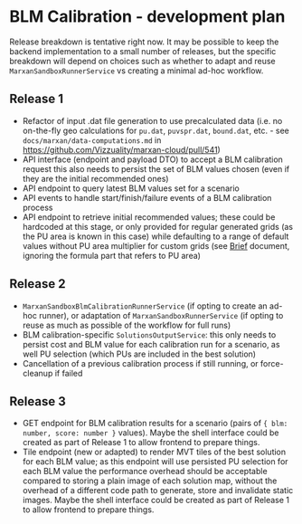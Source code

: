 # BLM Calibration - development plan

Release breakdown is tentative right now. It may be possible to keep the backend
implementation to a small number of releases, but the specific breakdown will
depend on choices such as whether to adapt and reuse
`MarxanSandboxRunnerService` vs creating a minimal ad-hoc workflow.

## Release 1

* Refactor of input .dat file generation to use precalculated data (i.e. no
  on-the-fly geo calculations for `pu.dat`, `puvspr.dat`, `bound.dat`, etc. -
  see `docs/marxan/data-computations.md` in
  https://github.com/Vizzuality/marxan-cloud/pull/541)
* API interface (endpoint and payload DTO) to accept a BLM calibration request
  this also needs to persist the set of BLM values chosen (even if they are
  the initial recommended ones)
* API endpoint to query latest BLM values set for a scenario
* API events to handle start/finish/failure events of a BLM calibration process
* API endpoint to retrieve initial recommended values; these could be hardcoded
  at this stage, or only provided for regular generated grids (as the PU area is
  known in this case) while defaulting to a range of default values without PU
  area multiplier for custom grids (see [Brief](./brief.md) document, ignoring
  the formula part that refers to PU area)

## Release 2

* `MarxanSandboxBlmCalibrationRunnerService` (if opting to create an ad-hoc
  runner), or adaptation of `MarxanSandboxRunnerService` (if opting to reuse as
  much as possible of the workflow for full runs)
* BLM calibration-specific `SolutionsOutputService`: this only needs to persist
  cost and BLM value for each calibration run for a scenario, as well PU
  selection (which PUs are included in the best solution)
* Cancellation of a previous calibration process if still running, or
  force-cleanup if failed

## Release 3

* GET endpoint for BLM calibration results for a scenario (pairs of `{ blm:
  number, score: number }` values). Maybe the shell interface could be created
  as part of Release 1 to allow frontend to prepare things.
* Tile endpoint (new or adapted) to render MVT tiles of the best solution for
  each BLM value; as this endpoint will use persisted PU selection for each BLM
  value the performance overhead should be acceptable compared to storing a
  plain image of each solution map, without the overhead of a different code
  path to generate, store and invalidate static images. Maybe the shell
  interface could be created as part of Release 1 to allow frontend to prepare
  things.
